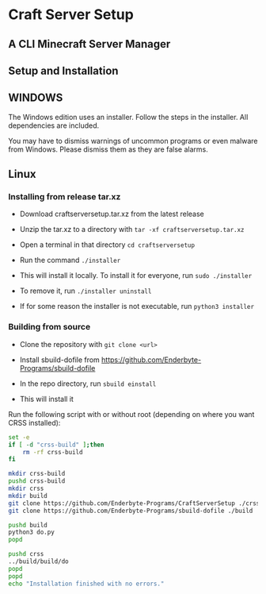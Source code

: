 # Craft Server Setup
## A CLI Minecraft Server Manager

## Setup and Installation

## WINDOWS

The Windows edition uses an installer. Follow the steps in the installer. All dependencies are included.

You may have to dismiss warnings of uncommon programs or even malware from Windows. Please dismiss them as they are false alarms. 

## Linux

### Installing from release tar.xz

- Download craftserversetup.tar.xz from the latest release

- Unzip the tar.xz to a directory with `tar -xf craftserversetup.tar.xz`

- Open a terminal in that directory `cd craftserversetup`

- Run the command `./installer`

- This will install it locally. To install it for everyone, run `sudo ./installer`

- To remove it, run `./installer uninstall`

- If for some reason the installer is not executable, run `python3 installer`


### Building from source

- Clone the repository with `git clone <url>`

- Install sbuild-dofile from https://github.com/Enderbyte-Programs/sbuild-dofile

- In the repo directory, run `sbuild einstall`

- This will install it

Run the following script with or without root (depending on where you want CRSS installed):

```bash
set -e
if [ -d "crss-build" ];then
    rm -rf crss-build
fi

mkdir crss-build
pushd crss-build
mkdir crss
mkdir build
git clone https://github.com/Enderbyte-Programs/CraftServerSetup ./crss
git clone https://github.com/Enderbyte-Programs/sbuild-dofile ./build

pushd build
python3 do.py
popd

pushd crss
../build/build/do
popd
popd
echo "Installation finished with no errors."
```
